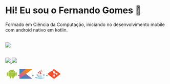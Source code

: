 <h1> Hi! Eu sou o Fernando Gomes 👋</h1>

Formado em Ciência da Computação, iniciando no desenvolvimento mobile com android nativo em kotlin.</br>

</br> 
<div>
  <a href="https://www.linkedin.com/in/fernando-gomes-oliveira/" target="_blank"><img src="https://img.shields.io/badge/-LinkedIn-%230077B5?style=for-the-badge&logo=linkedin&logoColor=white" target="_blank"></a> 
</div>

 ##
 
<div>
  <a href="https://github.com/fernando-goli">
  <img height="center" src="https://github-readme-stats.vercel.app/api?username=fernando-goli&show_icons=true&theme=dracula&count_private=true"/>
  <img height="center" src="https://github-readme-stats.vercel.app/api/top-langs/?username=fernando-goli&layout=compact&langs_count=7&theme=dracula"/>
</div>
  
<div style="display: inline_block"><br>
  <img align="center" alt="Android" height="30" width="40" src="https://github.com/devicons/devicon/blob/9f4f5cdb393299a81125eb5127929ea7bfe42889/icons/android/android-plain.svg">
  <img align="center" alt="Kotlin" height="30" width="40" src="https://github.com/devicons/devicon/blob/9f4f5cdb393299a81125eb5127929ea7bfe42889/icons/kotlin/kotlin-original.svg">
  <img align="center" alt="Java" height="30" width="40" src="https://github.com/devicons/devicon/blob/9f4f5cdb393299a81125eb5127929ea7bfe42889/icons/java/java-original.svg">
  <img align="center" alt="Git" height="30" width="40" src="https://github.com/devicons/devicon/blob/9f4f5cdb393299a81125eb5127929ea7bfe42889/icons/git/git-original.svg">
</div>
  
 <!--
https://blog.rocketseat.com.br/como-fazer-um-bom-readme/
https://github.com/Naereen/badges
https://www.youtube.com/watch?v=TsaLQAetPLU
https://github.com/anuraghazra/github-readme-stats
https://github.com/devicons/devicon
-->
